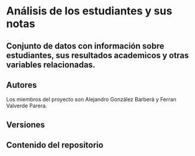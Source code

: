 # Análisis de los estudiantes y sus notas
## Conjunto de datos con información sobre estudiantes, sus resultados academicos y otras variables relacionadas.
## Autores
Los miembros del proyecto son Alejandro González Barberá y Ferran Valverde Parera.
## Versiones

## Contenido del repositorio

